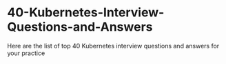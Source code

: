 # 40-Kubernetes-Interview-Questions-and-Answers
Here are the list of top 40 Kubernetes interview questions and answers for your practice

